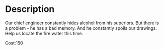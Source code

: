 # Description

Our chief engineer constantly hides alcohol from his superiors. But there is a problem - he has a bad memory. And he constantly spoils our drawings. Help us locate the fire water this time.

Cost:150
